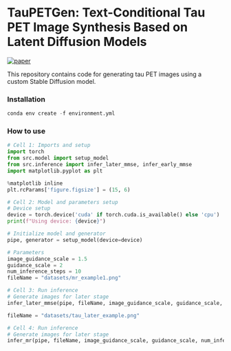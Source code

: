 
# TauPETGen: Text-Conditional Tau PET Image Synthesis Based on Latent Diffusion Models

[![paper](https://img.shields.io/badge/arXiv-Paper-<COLOR>.svg)](https://arxiv.org/abs/2306.11984)

This repository contains code for generating tau PET images using a custom Stable Diffusion model.


### Installation


```python
conda env create -f environment.yml
```

### How to use

```python
# Cell 1: Imports and setup
import torch
from src.model import setup_model
from src.inference import infer_later_mmse, infer_early_mmse
import matplotlib.pyplot as plt

%matplotlib inline
plt.rcParams['figure.figsize'] = (15, 6)

# Cell 2: Model and parameters setup
# Device setup
device = torch.device('cuda' if torch.cuda.is_available() else 'cpu')
print(f"Using device: {device}")

# Initialize model and generator
pipe, generator = setup_model(device=device)

# Parameters
image_guidance_scale = 1.5
guidance_scale = 2
num_inference_steps = 10
fileName = "datasets/mr_example1.png"

# Cell 3: Run inference
# Generate images for later stage
infer_later_mmse(pipe, fileName, image_guidance_scale, guidance_scale, num_inference_steps, generator)

fileName = "datasets/tau_later_example.png"

# Cell 4: Run inference
# Generate images for later stage
infer_mr(pipe, fileName, image_guidance_scale, guidance_scale, num_inference_steps, generator)

```
